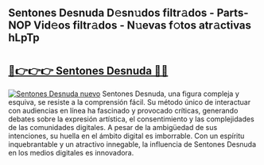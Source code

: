 ## Sentones Desnuda D𝚎sn𝚞dos filtr𝚊dos - Parts-NOP Vid𝚎os filtr𝚊dos - N𝚞evas f𝚘tos atr𝚊ctivas hLpTp

# <h2><a href="http://mb4p2lf.tromn.icu/?c=Sentones+Desnuda">🔗👉👉👉 Sentones Desnuda 🔗🔗</a></h2>

[![Sentones Desnuda nuevo](https://i.imgur.com/pEAQMta.gif)](http://mb4p2lf.tromn.icu/?c=Sentones+Desnuda)
Sentones Desnuda, una figura compleja y esquiva, se resiste a la comprensión fácil. Su método único de interactuar con audiencias en línea ha fascinado y provocado críticas, generando debates sobre la expresión artística, el consentimiento y las complejidades de las comunidades digitales. A pesar de la ambigüedad de sus intenciones, su huella en el ámbito digital es imborrable. Con un espíritu inquebrantable y un atractivo innegable, la influencia de Sentones Desnuda en los medios digitales es innovadora.
